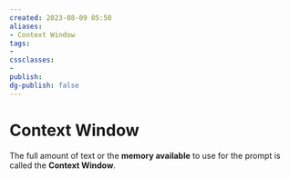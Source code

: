 ```yaml
---
created: 2023-08-09 05:50
aliases: 
- Context Window
tags:
- 
cssclasses:
- 
publish:
dg-publish: false
---
```


<!--
tags: 
-->

<!--internal
parent:: [[]]
child:: [[]]
related:: [[]]
-->

<!--external
- [ ] []()
-->

# Context Window

The full amount of text or the **memory available** to use for the prompt is called the **Context Window**.